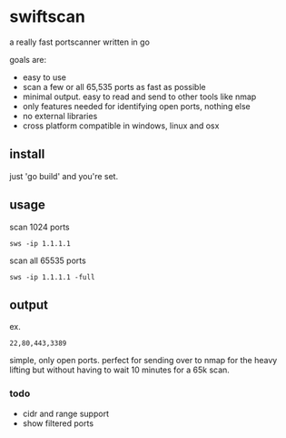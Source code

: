 # swiftscan
a really fast portscanner written in go

goals are:
- easy to use
- scan a few or all 65,535 ports as fast as possible
- minimal output. easy to read and send to other tools like nmap
- only features needed for identifying open ports, nothing else
- no external libraries
- cross platform compatible in windows, linux and osx

## install
just 'go build' and you're set.

## usage

scan 1024 ports
```
sws -ip 1.1.1.1
```

scan all 65535 ports
```
sws -ip 1.1.1.1 -full
```

## output
ex.
```
22,80,443,3389
```
simple, only open ports. perfect for sending over to nmap for the heavy lifting but without having to wait 10 minutes for a 65k scan.

### todo
- cidr and range support
- show filtered ports
